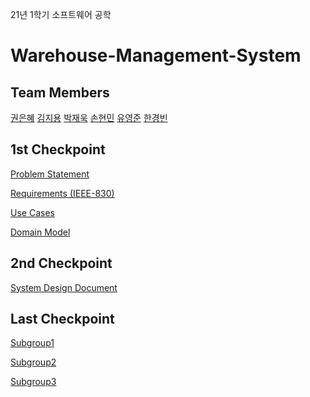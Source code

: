 21년 1학기 소프트웨어 공학

Warehouse-Management-System
=======================================================



## **Team Members**

[권은혜](https://github.com/mnyee)   [김지용](https://github.com/Gyong97)   [박재욱](https://github.com/Mesopotamia2957)   [손현민](https://github.com/boy-min)   [유영준](https://github.com/ppikppik)   [한경빈](https://github.com/hanabzu)



## **1st Checkpoint**

[Problem Statement](https://github.com/hanabzu/Warehouse-Management-System/blob/main/Documents/Problem_Statement.md)

[Requirements (IEEE-830)](https://github.com/hanabzu/Warehouse-Management-System/blob/main/Documents/Requirements_(IEEE-830).md)

[Use Cases](https://github.com/hanabzu/Warehouse-Management-System/tree/main/Documents/Use%20cases)

[Domain Model](https://github.com/hanabzu/Warehouse-Management-System/tree/main/Documents/Domain%20model)



## **2nd Checkpoint**
[System Design Document](https://github.com/hanabzu/Warehouse-Management-System/tree/main/Documents/System%20Design%20Document)



## **Last Checkpoint**

[Subgroup1](https://github.com/hanabzu/Warehouse-Management-System/tree/main/Codes/subgroup1)

[Subgroup2](https://github.com/hanabzu/Warehouse-Management-System/tree/main/Codes/subgroup2)

[Subgroup3](https://github.com/hanabzu/Warehouse-Management-System/tree/main/Codes/subgroup3)

